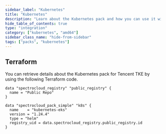 ```yaml
---
sidebar_label: "Kubernetes"
title: "Kubernetes"
description: "Learn about the Kubernetes pack and how you can use it with your host clusters."
hide_table_of_contents: true
type: "integration"
category: ["kubernetes", "amd64"]
sidebar_class_name: "hide-from-sidebar"
tags: ["packs", "kubernetes"]
---
```


<PartialsComponent category="packs" name="kubernetes-generic" />

## Terraform

You can retrieve details about the Kubernetes pack for Tencent TKE by using the following Terraform code.

```hcl
data "spectrocloud_registry" "public_registry" {
  name = "Public Repo"
}

data "spectrocloud_pack_simple" "k8s" {
  name    = "kubernetes-eks"
  version = "1.24.4"
  type = "helm"
  registry_uid = data.spectrocloud_registry.public_registry.id
}
```
